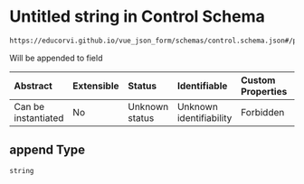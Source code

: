 # Untitled string in Control Schema

```txt
https://educorvi.github.io/vue_json_form/schemas/control.schema.json#/properties/options/properties/append
```

Will be appended to field

| Abstract            | Extensible | Status         | Identifiable            | Custom Properties | Additional Properties | Access Restrictions | Defined In                                                                    |
| :------------------ | :--------- | :------------- | :---------------------- | :---------------- | :-------------------- | :------------------ | :---------------------------------------------------------------------------- |
| Can be instantiated | No         | Unknown status | Unknown identifiability | Forbidden         | Allowed               | none                | [control.schema.json*](../schemas/control.schema.json "open original schema") |

## append Type

`string`
